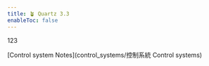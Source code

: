 ```yaml
---
title: 🪴 Quartz 3.3
enableToc: false
---
```


123

[Control system Notes](control_systems/控制系統 Control systems)


